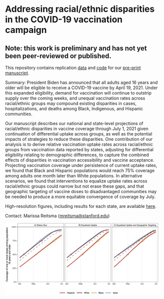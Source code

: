 # Addressing racial/ethnic disparities in the COVID-19 vaccination campaign

## Note: this work is preliminary and has not yet been peer-reviewed or published.

This repository contains replication [data](https://github.com/PPML/covid_vaccination_disparities/tree/main/data) and [code](https://github.com/PPML/covid_vaccination_disparities/tree/main/code) for our [pre-print manuscript](https://github.com/PPML/covid_vaccination_disparities/blob/main/Vax-Disparities-Paper.pdf).

Summary: President Biden has announced that all adults aged 16 years and older will be eligible to receive a COVID-19 vaccine by April 19, 2021. Under this expanded eligibility, demand for vaccination will continue to outstrip supply over the coming weeks, and unequal vaccination rates across racial/ethnic groups may compound existing disparities in cases, hospitalizations, and deaths among Black, Indigenous, and Hispanic communities.

Our manuscript describes our national and state-level projections of racial/ethnic disparities in vaccine coverage through July 1, 2021 given continuation of differential uptake across groups, as well as the potential impacts of strategies to reduce these disparities. One contribution of our analysis is to derive relative vaccination uptake rates across racial/ethnic groups from vaccination data reported by states, adjusting for differential eligibility relating to demographic differences, to capture the combined effects of disparities in vaccination accessibility and vaccine acceptance. Projecting vaccination coverage under persistence of current uptake rates, we found that Black and Hispanic populations would reach 75% coverage among adults one month later than White populations. In alternative scenarios, we found that interventions to equalize uptake rates across racial/ethnic groups could narrow but not erase these gaps, and that geographic targeting of vaccine doses to disadvantaged communities may be needed to produce a more equitable convergence of coverage by July.

High-resolution figures, including results for each state, are available [here](https://github.com/PPML/covid_vaccination_disparities/tree/main/figures).

Contact: Marissa Reitsma (mreitsma@stanford.edu)

![National Projections of Vaccine Coverage, by Race/Ethnicity](https://github.com/PPML/covid_vaccination_disparities/blob/main/figures/Figure%202.png)
